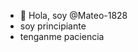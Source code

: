 - 👋 Hola, soy @Mateo-1828
- soy principiante
- tenganme paciencia

<!---
Mateo-1828/Mateo-1828 is a ✨ special ✨ repository because its `README.md` (this file) appears on your GitHub profile.
You can click the Preview link to take a look at your changes.
--->

